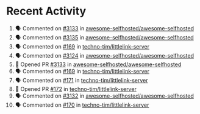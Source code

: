 # Recent Activity 

<!--START_SECTION:activity-->
1. 🗣 Commented on [#3133](https://github.com/awesome-selfhosted/awesome-selfhosted/issues/3133) in [awesome-selfhosted/awesome-selfhosted](https://github.com/awesome-selfhosted/awesome-selfhosted)
2. 🗣 Commented on [#3135](https://github.com/awesome-selfhosted/awesome-selfhosted/issues/3135) in [awesome-selfhosted/awesome-selfhosted](https://github.com/awesome-selfhosted/awesome-selfhosted)
3. 🗣 Commented on [#169](https://github.com/techno-tim/littlelink-server/issues/169) in [techno-tim/littlelink-server](https://github.com/techno-tim/littlelink-server)
4. 🗣 Commented on [#3124](https://github.com/awesome-selfhosted/awesome-selfhosted/issues/3124) in [awesome-selfhosted/awesome-selfhosted](https://github.com/awesome-selfhosted/awesome-selfhosted)
5. 💪 Opened PR [#3133](https://github.com/awesome-selfhosted/awesome-selfhosted/pull/3133) in [awesome-selfhosted/awesome-selfhosted](https://github.com/awesome-selfhosted/awesome-selfhosted)
6. 🗣 Commented on [#169](https://github.com/techno-tim/littlelink-server/issues/169) in [techno-tim/littlelink-server](https://github.com/techno-tim/littlelink-server)
7. 🗣 Commented on [#171](https://github.com/techno-tim/littlelink-server/issues/171) in [techno-tim/littlelink-server](https://github.com/techno-tim/littlelink-server)
8. 💪 Opened PR [#172](https://github.com/techno-tim/littlelink-server/pull/172) in [techno-tim/littlelink-server](https://github.com/techno-tim/littlelink-server)
9. 🗣 Commented on [#3132](https://github.com/awesome-selfhosted/awesome-selfhosted/issues/3132) in [awesome-selfhosted/awesome-selfhosted](https://github.com/awesome-selfhosted/awesome-selfhosted)
10. 🗣 Commented on [#170](https://github.com/techno-tim/littlelink-server/issues/170) in [techno-tim/littlelink-server](https://github.com/techno-tim/littlelink-server)
<!--END_SECTION:activity-->
